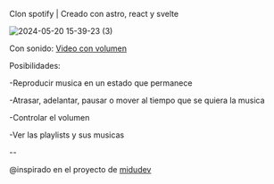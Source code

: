 Clon spotify | Creado con astro, react y svelte


![2024-05-20 15-39-23 (3)](https://github.com/MaxZc7/Clon-spotify/assets/125506170/ec0fa116-a82b-4081-a18a-1815cb210f7a)

Con sonido: [Video con volumen](https://youtu.be/IHKXDpdOJK8)


Posibilidades:

-Reproducir musica en un estado que permanece 

-Atrasar, adelantar, pausar o mover al tiempo que se quiera la musica

-Controlar el volumen

-Ver las playlists y sus musicas

--

@inspirado en el proyecto de [midudev](https://github.com/midudev/spotify-twitch-clone)  
